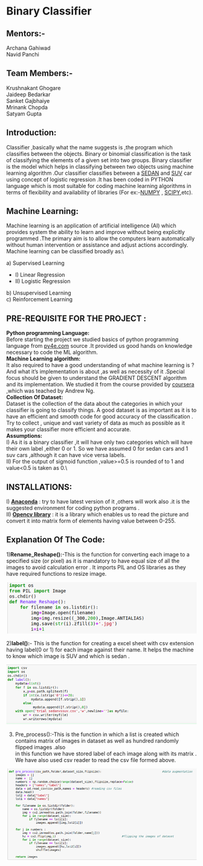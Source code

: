 # Binary  Classifier
## Mentors:- 
Archana Gahiwad\
Navid Panchi

##  Team Members:- 
Krushnakant Ghogare\
Jaideep Bedarkar             
Sanket Gajbhaiye\
Mrinank Chopda\
Satyam Gupta

## Introduction:
Classifier ,basically what the name suggests is ,the program which classifies between 
the objects. Binary or binomial classification is the task of classifying the elements of a given set into two groups. Binary classifier is the model which helps in classifying between two objects using machine learning algorithm .Our classifier classifies between a [SEDAN](https://www.cartrade.com/new-cars/sedan-cars/best-sedans-in-india) and [SUV](https://www.cartrade.com/new-cars/suv-cars/best-suvs-in-india) car using concept of logistic regression .It has been coded in PYTHON language which is most suitable for coding machine learning algorithms in terms of flexibility and availability of libraries (For ex:-[NUMPY](http://www.numpy.org/) ,   [SCIPY](https://www.scipy.org/),etc). 

## Machine Learning:
Machine learning is an application of  artificial intelligence (AI) which provides system the ability to learn and improve without being explicitly programmed .The primary aim is to allow the computers learn automatically without human intervention or assistance and adjust actions accordingly. Machine learning can be classified broadly  as:\

a) Supervised Learning
- I) Linear Regression
- II) Logistic Regression
                                            
b) Unsupervised Learning\
c) Reinforcement Learning

## PRE-REQUISITE FOR THE PROJECT :
**Python programming Language:**\
Before starting the project we studied basics of python programming language from 
[py4e.com](https://www.py4e.com/lessons) source .It provided us good hands on  knowledge necessary to code the ML algorithm.\
**Machine Learning algorithm:**\
It also required to have a good understanding of what machine learning is ?
And what it’s implementation is about ,as well as necessity of it .Special focus
should be  given to understand the GRADIENT DESCENT algorithm and its implementation. We studied it from the course provided by [coursera](https://www.coursera.org/learn/machine-learning) ,which was teached by Andrew Ng.\
**Collection Of Dataset:**\
Dataset is the  collection of the data about the categories in which your classifier
is going to classify things. A good dataset is as important  as  it is to have an efficient and smooth code for good accuracy of the classification . Try to collect , unique and vast variety of data as much as possible  as it makes your classifier more efficient and accurate.\
**Assumptions:**\
I) As it is a binary classifier ,it will have only two categories which will have their own label ,either 0 or 1.
So we have assumed 0 for sedan cars and 1 suv cars ,although it can have vice versa labels.\
II) For the output of sigmoid function ,value>=0.5 is rounded of to 1 and value<0.5 is taken as 0.\

## INSTALLATIONS:

I) **[Anaconda](https://anaconda.org/anaconda/python)**        :  try to have latest version of it ,others will work also .it is the suggested  environment for coding python programs .\
II) **[Opencv library](https://pypi.org/project/opencv-python/)** :   it is a library which enables us to read the picture                                      and convert  it into matrix form of  elements having  value between 0-255.  

 ## Explanation Of The Code:
 
1)**Rename_Reshape():**-This is the function for converting each image to a specified size (or   pixel) as it is mandatory to    have equal size of all the images  to avoid  calculation  error . It imports PIL and OS libraries as they have required       functions to resize image.


![](https://github.com/satyamgupta2708/binaryclassifier/blob/master/rename.png)

2)**label():**- This is the function for creating a excel sheet with csv extension having
                   label(0 or 1) for each image against their name. It helps the machine to 
                   know which image is SUV and which is sedan .
                   
![](https://github.com/satyamgupta2708/binaryclassifier/blob/master/csv.png)

3) Pre_process():-This is the function in which a list is created which contains matrix of
                            images in dataset as well as hundred randomly flipped images .also     
                            in this function we have stored label of each image along with its 
                          matrix . We have also used csv reader to read the csv file formed above.
                          
![](https://github.com/satyamgupta2708/binaryclassifier/blob/master/pre.png)   


                          
                          
      

 



 
